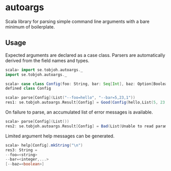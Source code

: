 # autoargs

Scala library for parsing simple command line arguments with a bare minimum of boilerplate.

## Usage

Expected arguments are declared as a case class.
Parsers are automatically derived from the field names and types.

```scala
scala> import se.tobjoh.autoargs._
import se.tobjoh.autoargs._

scala> case class Config(foo: String, bar: Seq[Int], baz: Option[Boolean])
defined class Config

scala> parse[Config](List("--foo=hello", "--bar=5,23,1"))
res1: se.tobjoh.autoargs.Result[Config] = Good(Config(hello,List(5, 23, 1),None),List())
```

On failure to parse, an accumulated list of error messages is available.
```scala
scala> parse[Config](List())
res2: se.tobjoh.autoargs.Result[Config] = Bad(List(Unable to read parameter: foo, Unable to read parameter: bar),List())
```

Limited argument help messages can be generated.
```scala
scala> help[Config].mkString("\n")
res3: String =
--foo=<string>
--bar=<integer,...>
[--baz=<boolean>]
```
